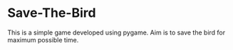 # Save-The-Bird
This is a simple game developed using pygame. Aim is to save the bird for maximum possible time.
